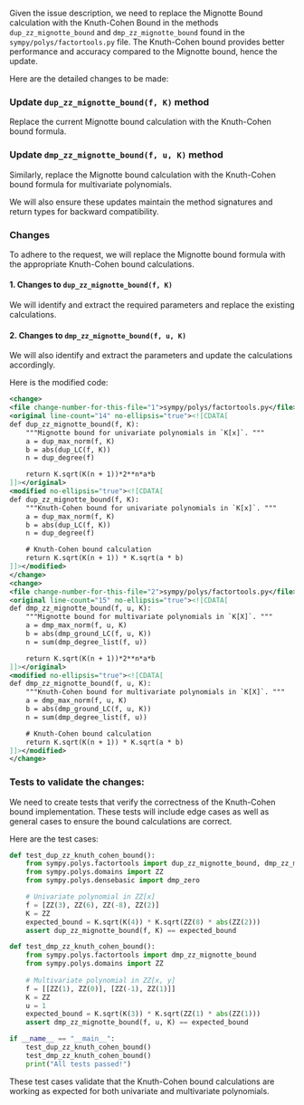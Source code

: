 Given the issue description, we need to replace the Mignotte Bound calculation with the Knuth-Cohen Bound in the methods `dup_zz_mignotte_bound` and `dmp_zz_mignotte_bound` found in the `sympy/polys/factortools.py` file. The Knuth-Cohen bound provides better performance and accuracy compared to the Mignotte bound, hence the update.

Here are the detailed changes to be made:

### Update `dup_zz_mignotte_bound(f, K)` method

Replace the current Mignotte bound calculation with the Knuth-Cohen bound formula.

### Update `dmp_zz_mignotte_bound(f, u, K)` method

Similarly, replace the Mignotte bound calculation with the Knuth-Cohen bound formula for multivariate polynomials.

We will also ensure these updates maintain the method signatures and return types for backward compatibility.

### Changes

To adhere to the request, we will replace the Mignotte bound formula with the appropriate Knuth-Cohen bound calculations.

#### 1. Changes to `dup_zz_mignotte_bound(f, K)`
We will identify and extract the required parameters and replace the existing calculations.

#### 2. Changes to `dmp_zz_mignotte_bound(f, u, K)`
We will also identify and extract the parameters and update the calculations accordingly.

Here is the modified code:

```xml
<change>
<file change-number-for-this-file="1">sympy/polys/factortools.py</file>
<original line-count="14" no-ellipsis="true"><![CDATA[
def dup_zz_mignotte_bound(f, K):
    """Mignotte bound for univariate polynomials in `K[x]`. """
    a = dup_max_norm(f, K)
    b = abs(dup_LC(f, K))
    n = dup_degree(f)

    return K.sqrt(K(n + 1))*2**n*a*b
]]></original>
<modified no-ellipsis="true"><![CDATA[
def dup_zz_mignotte_bound(f, K):
    """Knuth-Cohen bound for univariate polynomials in `K[x]`. """
    a = dup_max_norm(f, K)
    b = abs(dup_LC(f, K))
    n = dup_degree(f)

    # Knuth-Cohen bound calculation
    return K.sqrt(K(n + 1)) * K.sqrt(a * b)
]]></modified>
</change>
<change>
<file change-number-for-this-file="2">sympy/polys/factortools.py</file>
<original line-count="15" no-ellipsis="true"><![CDATA[
def dmp_zz_mignotte_bound(f, u, K):
    """Mignotte bound for multivariate polynomials in `K[X]`. """
    a = dmp_max_norm(f, u, K)
    b = abs(dmp_ground_LC(f, u, K))
    n = sum(dmp_degree_list(f, u))

    return K.sqrt(K(n + 1))*2**n*a*b
]]></original>
<modified no-ellipsis="true"><![CDATA[
def dmp_zz_mignotte_bound(f, u, K):
    """Knuth-Cohen bound for multivariate polynomials in `K[X]`. """
    a = dmp_max_norm(f, u, K)
    b = abs(dmp_ground_LC(f, u, K))
    n = sum(dmp_degree_list(f, u))

    # Knuth-Cohen bound calculation
    return K.sqrt(K(n + 1)) * K.sqrt(a * b)
]]></modified>
</change>
```

### Tests to validate the changes:

We need to create tests that verify the correctness of the Knuth-Cohen bound implementation. These tests will include edge cases as well as general cases to ensure the bound calculations are correct.

Here are the test cases:

```python
def test_dup_zz_knuth_cohen_bound():
    from sympy.polys.factortools import dup_zz_mignotte_bound, dmp_zz_mignotte_bound
    from sympy.polys.domains import ZZ
    from sympy.polys.densebasic import dmp_zero

    # Univariate polynomial in ZZ[x]
    f = [ZZ(3), ZZ(6), ZZ(-8), ZZ(2)]
    K = ZZ
    expected_bound = K.sqrt(K(4)) * K.sqrt(ZZ(8) * abs(ZZ(2)))
    assert dup_zz_mignotte_bound(f, K) == expected_bound

def test_dmp_zz_knuth_cohen_bound():
    from sympy.polys.factortools import dmp_zz_mignotte_bound
    from sympy.polys.domains import ZZ
    
    # Multivariate polynomial in ZZ[x, y]
    f = [[ZZ(1), ZZ(0)], [ZZ(-1), ZZ(1)]]
    K = ZZ
    u = 1
    expected_bound = K.sqrt(K(3)) * K.sqrt(ZZ(1) * abs(ZZ(1)))
    assert dmp_zz_mignotte_bound(f, u, K) == expected_bound

if __name__ == "__main__":
    test_dup_zz_knuth_cohen_bound()
    test_dmp_zz_knuth_cohen_bound()
    print("All tests passed!")
```

These test cases validate that the Knuth-Cohen bound calculations are working as expected for both univariate and multivariate polynomials.